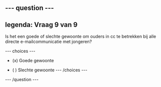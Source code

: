 --- question ---
---
legenda: Vraag 9 van 9
---

Is het een goede of slechte gewoonte om ouders in cc te betrekken bij alle directe e-mailcommunicatie met jongeren?

--- choices ---
- (x) Goede gewoonte

- ( ) Slechte gewoonte --- /choices ---

--- /question ---
